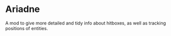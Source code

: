 # Ariadne

A mod to give more detailed and tidy info about hitboxes, as well as tracking positions of entities.